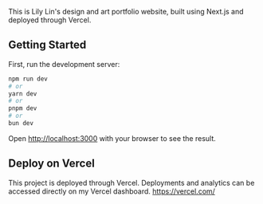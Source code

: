 This is Lily Lin's design and art portfolio website, built using Next.js and deployed through Vercel.

## Getting Started

First, run the development server:

```bash
npm run dev
# or
yarn dev
# or
pnpm dev
# or
bun dev
```

Open [http://localhost:3000](http://localhost:3000) with your browser to see the result.

## Deploy on Vercel

This project is deployed through Vercel. Deployments and analytics can be accessed directly on my Vercel dashboard. https://vercel.com/

